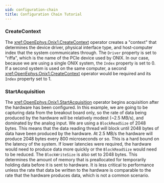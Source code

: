 ```yaml
---
uid: configuration-chain
title: Configuration Chain Tutorial
---
```


### CreateContext
The <xref:OpenEphys.Onix1.CreateContext> operator creates a "context" that determines the device
driver, physical interface type, and host-computer index that the system communicates through. The
`Driver` property is set to "riffa", which is the name of the PCIe device used by ONIX. In our case,
because we are using a single ONIX system, the `Index` property is set to 0. If a second system is
used on the same computer, a second <xref:OpenEphys.Onix1.CreateContext> operator would be required
and its `Index` property set to 1.

### StartAcquisition
The <xref:OpenEphys.Onix1.StartAcquisition> operator begins acquisition after the hardware has been
configured. In this example, we are going to be capturing data from the breakout board only, so the
rate of data being produced by the hardware will be relatively modest (~2.5 MB/s), and dominated by
the analog input. We are using a `BlockReadSize` of 2048 bytes. This means that the data reading
thread will block until 2048 bytes of data have been produced by the hardware. At 2.5 MB/s the
hardware will produce 2048 bytes every 800 microseconds or so. This is a hard bound on the latency
of the system. If lower latencies were required, the hardware would need to produce data more
quickly or the `BlockReadSize` would need to be reduced. The `BlockWriteSize` is also set to 2048
bytes. This determines the amount of memory that is preallocated for temporarily holding data before
it is sent to hardware. It is less critical to performance unless the rate that data be written to
the hardware is comparable to the rate that the hardware produces data, which is not a common
scenario.